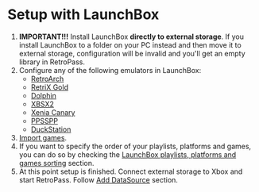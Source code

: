 # Setup with LaunchBox

1. **IMPORTANT!!!** Install LaunchBox **directly to external storage**. If you install LaunchBox to a folder on your PC instead and then move it to external storage, configuration will be invalid and you'll get an empty library in RetroPass.
1. Configure any of the following emulators in LaunchBox:
    - [RetroArch](/Docs/SetupRetroArch.md)
    - [RetriX Gold](/Docs/SetupRetriXGold.md)  
    - [Dolphin](/Docs/SetupDolphin.md)
    - [XBSX2](/Docs/SetupXBSX2.md)
    - [Xenia Canary](/Docs/SetupXeniaCanary.md)
    - [PPSSPP](/Docs/SetupPPSSPP.md)
    - [DuckStation](/Docs/SetupDuckStation.md)
1. [Import games](/Docs/SetupLaunchBoxImport.md).
1. If you want to specify the order of your playlists, platforms and games, you can do so by checking the [LaunchBox playlists, platforms and games sorting](/Docs/SetupLaunchBoxSorting.md) section.
1. At this point setup is finished. Connect external storage to Xbox and start RetroPass. Follow [Add DataSource](/Docs/SettingsDataSources.md) section.

 
 

